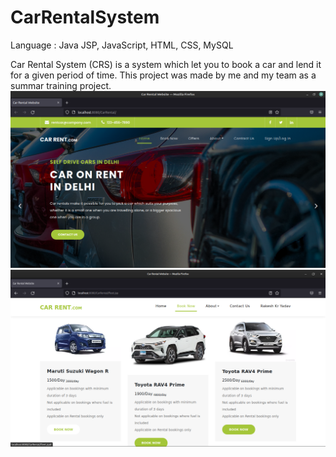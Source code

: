 # CarRentalSystem

Language : Java JSP, JavaScript, HTML, CSS, MySQL

Car Rental System (CRS) is a system which let you to book a car and lend it for a given period of time. This project was made by me and my team as a summar training project.
![](https://github.com/rakeshkryadav/CarRentalSystem/blob/main/Car%20Rental%20Website.png)
![](https://github.com/rakeshkryadav/CarRentalSystem/blob/main/Car%20Rental%20Website2.png)
